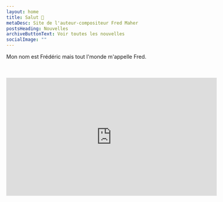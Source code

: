 ```yaml
---
layout: home
title: Salut 👋
metaDesc: Site de l'auteur-compositeur Fred Maher
postsHeading: Nouvelles
archiveButtonText: Voir toutes les nouvelles
socialImage: ""
---
```

Mon nom est Frédéric mais tout l'monde m'appelle Fred.
 

<br>
<br>
<iframe width="560" height="315" src="https://www.youtube.com/embed/RefQJCchzOo" frameborder="0" allow="accelerometer; autoplay; encrypted-media; gyroscope; picture-in-picture" allowfullscreen></iframe>